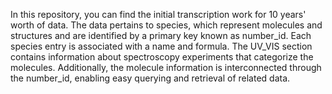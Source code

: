 In this repository, you can find the initial transcription work for 10 years' worth of data. 
The data pertains to species, which represent molecules and structures and are identified by a primary key known as number_id. 
Each species entry is associated with a name and formula.
The UV_VIS section contains information about spectroscopy experiments that categorize the molecules. 
Additionally, the molecule information is interconnected through the number_id, enabling easy querying and retrieval of related data.
